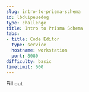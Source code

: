 ```yaml
---
slug: intro-to-prisma-schema
id: lbduipeuedog
type: challenge
title: Intro to Prisma Schema
tabs:
- title: Code Editor
  type: service
  hostname: workstation
  port: 8080
difficulty: basic
timelimit: 600
---
```

Fill out